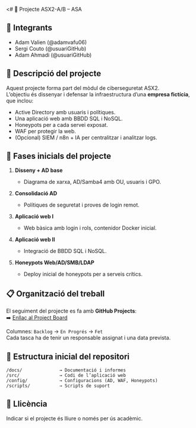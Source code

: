 <# 📌 Projecte ASX2-A/B – ASA

## 👥 Integrants
- Adam Valien (@adamvafu06)
- Sergi Couto (@usuariGitHub)
- Adam Ahmadi (@usuariGitHub)

## 🎯 Descripció del projecte
Aquest projecte forma part del mòdul de ciberseguretat ASX2.  
L’objectiu és dissenyar i defensar la infraestructura d’una **empresa fictícia**, que inclou:
- Active Directory amb usuaris i polítiques.
- Una aplicació web amb BBDD SQL i NoSQL.
- Honeypots per a cada servei exposat.
- WAF per protegir la web.
- (Opcional) SIEM / n8n + IA per centralitzar i analitzar logs.

## 📆 Fases inicials del projecte
1. **Disseny + AD base**  
   - Diagrama de xarxa, AD/Samba4 amb OU, usuaris i GPO.

2. **Consolidació AD**  
   - Polítiques de seguretat i proves de login remot.

3. **Aplicació web I**  
   - Web bàsica amb login i rols, contenidor Docker inicial.

4. **Aplicació web II**  
   - Integració de BBDD SQL i NoSQL.

5. **Honeypots Web/AD/SMB/LDAP**  
   - Deploy inicial de honeypots per a serveis crítics.

## 📋 Organització del treball
El seguiment del projecte es fa amb **GitHub Projects**:  
➡️ [Enllaç al Project Board](URL_DEL_PROJECT)

Columnes: `Backlog` → `En Progrés` → `Fet`  
Cada tasca ha de tenir un responsable assignat i una data prevista.

## 📂 Estructura inicial del repositori
```
/docs/              → Documentació i informes
/src/               → Codi de l’aplicació web
/config/            → Configuracions (AD, WAF, Honeypots)
/scripts/           → Scripts de suport
```

## 📝 Llicència
Indicar si el projecte és lliure o només per ús acadèmic.

